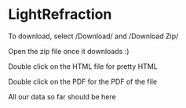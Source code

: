 # LightRefraction

To download, select /Download/ and /Download Zip/

Open the zip file once it downloads :)

Double click on the HTML file for pretty HTML

Double click on the PDF for the PDF of the file

All our data so far should be here
